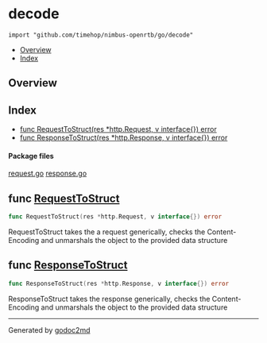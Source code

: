 

# decode
`import "github.com/timehop/nimbus-openrtb/go/decode"`

* [Overview](#pkg-overview)
* [Index](#pkg-index)

## <a name="pkg-overview">Overview</a>



## <a name="pkg-index">Index</a>
* [func RequestToStruct(res *http.Request, v interface{}) error](#RequestToStruct)
* [func ResponseToStruct(res *http.Response, v interface{}) error](#ResponseToStruct)


#### <a name="pkg-files">Package files</a>
[request.go](/src/github.com/timehop/nimbus-openrtb/go/decode/request.go) [response.go](/src/github.com/timehop/nimbus-openrtb/go/decode/response.go) 





## <a name="RequestToStruct">func</a> [RequestToStruct](/src/target/request.go?s=271:331#L15)
``` go
func RequestToStruct(res *http.Request, v interface{}) error
```
RequestToStruct takes the a request generically, checks the Content-Encoding
and unmarshals the object to the provided data structure



## <a name="ResponseToStruct">func</a> [ResponseToStruct](/src/target/response.go?s=333:395#L20)
``` go
func ResponseToStruct(res *http.Response, v interface{}) error
```
ResponseToStruct takes the response generically, checks the Content-Encoding
and unmarshals the object to the provided data structure








- - -
Generated by [godoc2md](http://godoc.org/github.com/davecheney/godoc2md)
